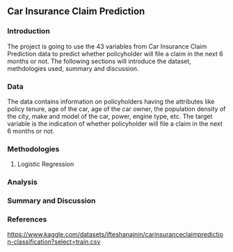 ## Car Insurance Claim Prediction

### Introduction
The project is going to use the 43 variables from Car Insurance Claim Prediction data to predict whether policyholder will file a claim in the next 6 months or not. The following sections will introduce the dataset, methdologies used, summary and discussion. 

### Data
The data contains information on policyholders having the attributes like policy tenure, age of the car, age of the car owner, the population density of the city, make and model of the car, power, engine type, etc. The target variable is the indication of whether policyholder will file a claim in the next 6 months or not.

### Methodologies
1. Logistic Regression

### Analysis

### Summary and Discussion 


### References
https://www.kaggle.com/datasets/ifteshanajnin/carinsuranceclaimprediction-classification?select=train.csv
